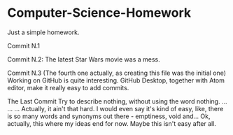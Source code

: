 # Computer-Science-Homework
Just a simple homework.

Commit N.1

Commit N.2:
The latest Star Wars movie was a mess.

Commit N.3 (The fourth one actually, as creating this file was the initial one)
Working on GitHub is quite interesting. GitHub Desktop, together with Atom editor, make it really easy to add commits.

The Last Commit
Try to describe nothing, without using the word nothing.
...
...
...
Actually, it ain't that hard. I would even say it's kind of easy, like, there is so many words and synonyms out there - emptiness, void and... Ok, actually, this where my ideas end for now. Maybe this isn't easy after all.
